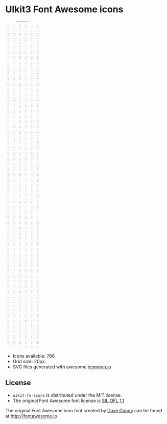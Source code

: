 # UIkit3 Font Awesome icons
![UIkit3 Font Awesome icons](demo.png)

* Icons available: 786
* Grid size: 20px
* SVG files generated with awesome [icomoon.io](https://icomoon.io)

## License
* `uikit-fa-icons` is distributed under the MIT license.
* The original Font Awesome font license is [SIL OFL 1.1](http://fontawesome.io/license/)

The original Font Awesome icon font created by [Dave Gandy](http://twitter.com/davegandy) can be found at http://fontawesome.io